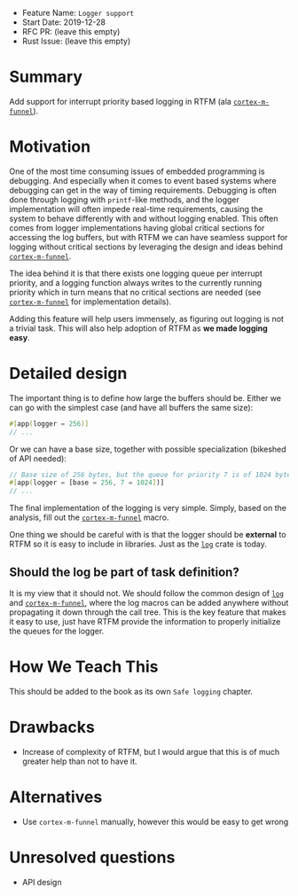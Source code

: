 - Feature Name: `Logger support`
- Start Date: 2019-12-28
- RFC PR: (leave this empty)
- Rust Issue: (leave this empty)

# Summary
[summary]: #summary

Add support for interrupt priority based logging in RTFM (ala [`cortex-m-funnel`]).

# Motivation
[motivation]: #motivation

One of the most time consuming issues of embedded programming is debugging. And especially when it comes to event based systems where debugging can get in the way of timing requirements. Debugging is often done through logging with `printf`-like methods, and the logger implementation will often impede real-time requirements, causing the system to behave differently with and without logging enabled.
This often comes from logger implementations having global critical sections for accessing the log buffers, but with RTFM we can have seamless support for logging without critical sections by leveraging the design and ideas behind [`cortex-m-funnel`].

The idea behind it is that there exists one logging queue per interrupt priority, and a logging function always writes to the currently running priority which in turn means that no critical sections are needed (see [`cortex-m-funnel`] for implementation details).

Adding this feature will help users immensely, as figuring out logging is not a trivial task. This will also help adoption of RTFM as **we made logging easy**.

# Detailed design
[design]: #detailed-design

The important thing is to define how large the buffers should be. Either we can go with the simplest case (and have all buffers the same size):

```rust
#[app(logger = 256)]
// ...
```

Or we can have a base size, together with possible specialization (bikeshed of API needed):

```rust
// Base size of 256 bytes, but the queue for priority 7 is of 1024 bytes
#[app(logger = [base = 256, 7 = 1024])]
// ...
```

The final implementation of the logging is very simple. Simply, based on the analysis, fill out the [`cortex-m-funnel`] macro.

One thing we should be careful with is that the logger should be **external** to RTFM so it is easy to include in libraries. Just as the [`log`] crate is today.

## Should the log be part of task definition?

It is my view that it should not. We should follow the common design of [`log`] and [`cortex-m-funnel`], where the log macros can be added anywhere without propagating it down through the call tree. This is the key feature that makes it easy to use, just have RTFM provide the information to properly initialize the queues for the logger.

# How We Teach This
[how-we-teach-this]: #how-we-teach-this

This should be added to the book as its own `Safe logging` chapter.

# Drawbacks
[drawbacks]: #drawbacks

* Increase of complexity of RTFM, but I would argue that this is of much greater help than not to have it.

# Alternatives
[alternatives]: #alternatives

* Use `cortex-m-funnel` manually, however this would be easy to get wrong

# Unresolved questions
[unresolved]: #unresolved-questions

* API design

[`cortex-m-funnel`]: https://github.com/japaric/cortex-m-funnel
[`log`]: https://github.com/rust-lang/log
